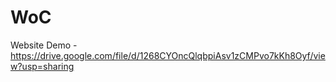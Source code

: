 # WoC
Website Demo - https://drive.google.com/file/d/1268CYOncQlqbpiAsv1zCMPvo7kKh8Oyf/view?usp=sharing
